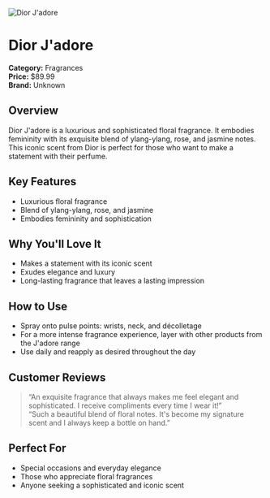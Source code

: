 ![Dior J'adore](https://cdn.dummyjson.com/product-images/fragrances/dior-j'adore/1.webp)

# Dior J'adore

**Category:** Fragrances  
**Price:** $89.99  
**Brand:** Unknown

## Overview  
Dior J'adore is a luxurious and sophisticated floral fragrance. It embodies femininity with its exquisite blend of ylang-ylang, rose, and jasmine notes. This iconic scent from Dior is perfect for those who want to make a statement with their perfume.

## Key Features  
- Luxurious floral fragrance  
- Blend of ylang-ylang, rose, and jasmine  
- Embodies femininity and sophistication  

## Why You'll Love It  
- Makes a statement with its iconic scent  
- Exudes elegance and luxury  
- Long-lasting fragrance that leaves a lasting impression  

## How to Use  
- Spray onto pulse points: wrists, neck, and décolletage  
- For a more intense fragrance experience, layer with other products from the J'adore range  
- Use daily and reapply as desired throughout the day  

## Customer Reviews  
> “An exquisite fragrance that always makes me feel elegant and sophisticated. I receive compliments every time I wear it!”  
> “Such a beautiful blend of floral notes. It's become my signature scent and I always keep a bottle on hand.”

## Perfect For  
- Special occasions and everyday elegance  
- Those who appreciate floral fragrances  
- Anyone seeking a sophisticated and iconic scent